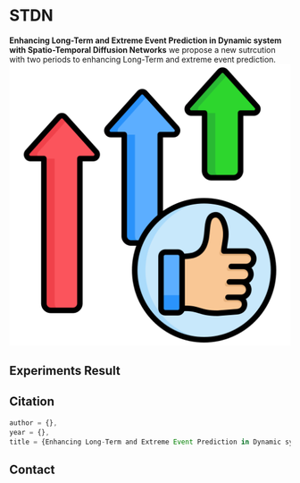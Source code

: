 # STDN
**Enhancing Long-Term and Extreme Event Prediction in Dynamic system with Spatio-Temporal Diffusion Networks**
we propose a new sutrcution with two periods to enhancing Long-Term and extreme event prediction.
![image](https://github.com/zst6666/STDN/blob/main/fig/accaury.png)
## Experiments Result
## Citation
```javascript
author = {},
year = {},
title = {Enhancing Long-Term and Extreme Event Prediction in Dynamic system with Spatio-Temporal Diffusion Networks},
```
## Contact
